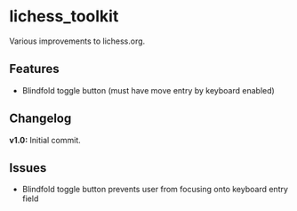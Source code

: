 # lichess_toolkit
Various improvements to lichess.org.

## Features
- Blindfold toggle button (must have move entry by keyboard enabled)


## Changelog
**v1.0:** Initial commit.


## Issues
- Blindfold toggle button prevents user from focusing onto keyboard entry field
